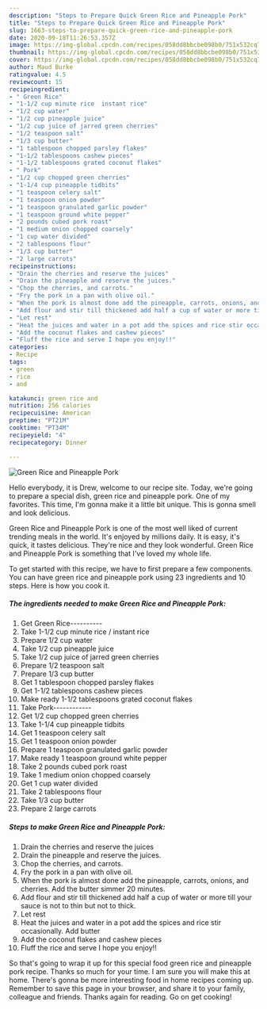 ```yaml
---
description: "Steps to Prepare Quick Green Rice and Pineapple Pork"
title: "Steps to Prepare Quick Green Rice and Pineapple Pork"
slug: 1663-steps-to-prepare-quick-green-rice-and-pineapple-pork
date: 2020-09-18T11:26:53.357Z
image: https://img-global.cpcdn.com/recipes/058dd8bbcbe098b0/751x532cq70/green-rice-and-pineapple-pork-recipe-main-photo.jpg
thumbnail: https://img-global.cpcdn.com/recipes/058dd8bbcbe098b0/751x532cq70/green-rice-and-pineapple-pork-recipe-main-photo.jpg
cover: https://img-global.cpcdn.com/recipes/058dd8bbcbe098b0/751x532cq70/green-rice-and-pineapple-pork-recipe-main-photo.jpg
author: Maud Burke
ratingvalue: 4.5
reviewcount: 15
recipeingredient:
- " Green Rice"
- "1-1/2 cup minute rice  instant rice"
- "1/2 cup water"
- "1/2 cup pineapple juice"
- "1/2 cup juice of jarred green cherries"
- "1/2 teaspoon salt"
- "1/3 cup butter"
- "1 tablespoon chopped parsley flakes"
- "1-1/2 tablespoons cashew pieces"
- "1-1/2 tablespoons grated coconut flakes"
- " Pork"
- "1/2 cup chopped green cherries"
- "1-1/4 cup pineapple tidbits"
- "1 teaspoon celery salt"
- "1 teaspoon onion powder"
- "1 teaspoon granulated garlic powder"
- "1 teaspoon ground white pepper"
- "2 pounds cubed pork roast"
- "1 medium onion chopped coarsely"
- "1 cup water divided"
- "2 tablespoons flour"
- "1/3 cup butter"
- "2 large carrots"
recipeinstructions:
- "Drain the cherries and reserve the juices"
- "Drain the pineapple and reserve the juices."
- "Chop the cherries, and carrots."
- "Fry the pork in a pan with olive oil."
- "When the pork is almost done add the pineapple, carrots, onions, and cherries. Add the butter simmer 20 minutes."
- "Add flour and stir till thickened add half a cup of water or more till your sauce is not to thin but not to thick."
- "Let rest"
- "Heat the juices and water in a pot add the spices and rice stir occasionally. Add butter"
- "Add the coconut flakes and cashew pieces"
- "Fluff the rice and serve I hope you enjoy!!"
categories:
- Recipe
tags:
- green
- rice
- and

katakunci: green rice and 
nutrition: 256 calories
recipecuisine: American
preptime: "PT21M"
cooktime: "PT34M"
recipeyield: "4"
recipecategory: Dinner

---
```



![Green Rice and Pineapple Pork](https://img-global.cpcdn.com/recipes/058dd8bbcbe098b0/751x532cq70/green-rice-and-pineapple-pork-recipe-main-photo.jpg)

Hello everybody, it is Drew, welcome to our recipe site. Today, we're going to prepare a special dish, green rice and pineapple pork. One of my favorites. This time, I'm gonna make it a little bit unique. This is gonna smell and look delicious.

Green Rice and Pineapple Pork is one of the most well liked of current trending meals in the world. It's enjoyed by millions daily. It is easy, it's quick, it tastes delicious. They're nice and they look wonderful. Green Rice and Pineapple Pork is something that I've loved my whole life.




To get started with this recipe, we have to first prepare a few components. You can have green rice and pineapple pork using 23 ingredients and 10 steps. Here is how you cook it.

<!--inarticleads1-->

##### The ingredients needed to make Green Rice and Pineapple Pork:

1. Get  Green Rice----------
1. Take 1-1/2 cup minute rice / instant rice
1. Prepare 1/2 cup water
1. Take 1/2 cup pineapple juice
1. Take 1/2 cup juice of jarred green cherries
1. Prepare 1/2 teaspoon salt
1. Prepare 1/3 cup butter
1. Get 1 tablespoon chopped parsley flakes
1. Get 1-1/2 tablespoons cashew pieces
1. Make ready 1-1/2 tablespoons grated coconut flakes
1. Take  Pork------------
1. Get 1/2 cup chopped green cherries
1. Take 1-1/4 cup pineapple tidbits
1. Get 1 teaspoon celery salt
1. Get 1 teaspoon onion powder
1. Prepare 1 teaspoon granulated garlic powder
1. Make ready 1 teaspoon ground white pepper
1. Take 2 pounds cubed pork roast
1. Take 1 medium onion chopped coarsely
1. Get 1 cup water divided
1. Take 2 tablespoons flour
1. Take 1/3 cup butter
1. Prepare 2 large carrots




<!--inarticleads2-->

##### Steps to make Green Rice and Pineapple Pork:

1. Drain the cherries and reserve the juices
1. Drain the pineapple and reserve the juices.
1. Chop the cherries, and carrots.
1. Fry the pork in a pan with olive oil.
1. When the pork is almost done add the pineapple, carrots, onions, and cherries. Add the butter simmer 20 minutes.
1. Add flour and stir till thickened add half a cup of water or more till your sauce is not to thin but not to thick.
1. Let rest
1. Heat the juices and water in a pot add the spices and rice stir occasionally. Add butter
1. Add the coconut flakes and cashew pieces
1. Fluff the rice and serve I hope you enjoy!!




So that's going to wrap it up for this special food green rice and pineapple pork recipe. Thanks so much for your time. I am sure you will make this at home. There's gonna be more interesting food in home recipes coming up. Remember to save this page in your browser, and share it to your family, colleague and friends. Thanks again for reading. Go on get cooking!

